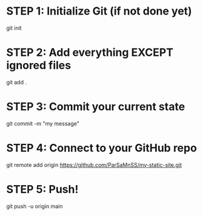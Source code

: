 # STEP 1: Initialize Git (if not done yet)
git init

# STEP 2: Add everything EXCEPT ignored files
git add .

# STEP 3: Commit your current state
git commit -m "my message"

# STEP 4: Connect to your GitHub repo
git remote add origin https://github.com/ParSaMnSS/my-static-site.git

# STEP 5: Push!
git push -u origin main 



